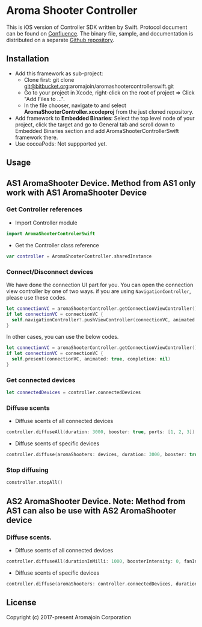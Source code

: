 # Aroma Shooter Controller

This is iOS version of Controller SDK written by Swift. 
Protocol document can be found on [Confluence](https://aromashooter.atlassian.net/wiki/spaces/AJ/pages/14254163/Bluetooth+BLE+Protocol).
The binary file, sample, and documentation is distributed on a separate [Github repository](https://github.com/aromajoin/controller-sdk-ios).

## Installation  
* Add this framework as sub-project: 
    - Clone first: git clone git@bitbucket.org:aromajoin/aromashootercontrollerswift.git  
    - Go to your project in Xcode, right-click on the root of project => Click "Add Files to ...".
    - In the file chooser, navigate to and select **AromaShooterController.xcodeproj** from the just cloned repository.
* Add framework to **Embedded Binaries**: Select the top level node of your project, click the target and go to General tab and scroll down to Embedded Binaries section and add AromaShooterControllerSwift framework there.
* Use cocoaPods: Not suppported yet.  
 
 ## Usage
 
 ## AS1 AromaShooter Device. Method from AS1 only work with AS1 AromaShooter Device
 
 ### Get Controller references
 * Import Controller module
 ```swift
 import AromaShooterControlerSwift
 ```
 * Get the Controller class reference
 ```swift
 var controller = AromaShooterController.sharedInstance
 ```
 
 ### Connect/Disconnect devices  
 We have done the connection UI part for you. You can open the connection view controller by one of two ways.
 if you are using `NavigationController`, please use these codes.
 ```swift
 let connectionVC = aromaShooterController.getConnectionViewController()
 if let connectionVC = connectionVC {
   self.navigationController?.pushViewController(connectionVC, animated: true)
 }
 ```
 In other cases, you can use the below codes.
 ```swift
 let connectionVC = aromaShooterController.getConnectionViewController()
 if let connectionVC = connectionVC {
   self.present(connectionVC, animated: true, completion: nil)
 }
 ```

 ### Get connected devices
 ```swift
 let connectedDevices = controller.connectedDevices
 ```  
 ### Diffuse scents
 * Diffuse scents of all connected devices  
 ```swift
 controller.diffuseAll(duration: 3000, booster: true, ports: [1, 2, 3])
 ```  
 * Diffuse scents of specific devices  
 ```swift
 controller.diffuse(aromaShooters: devices, duration: 3000, booster: true, port: [1, 2, 3])
 ```  
 
 ### Stop diffusing
 ```swift
 constroller.stopAll()
 ```
 
 ## AS2 AromaShooter Device. Note: Method from AS1 can also be use with AS2 AromaShooter device
 
 ### Diffuse scents. 
 * Diffuse scents of all connected devices  
 ```swift
 controller.diffuseAll(durationInMilli: 1000, boosterIntensity: 0, fanIntensity: 50, ports: [CartridgePort(number: 3, intensityPercent: 100)])
 ```  
 * Diffuse scents of specific devices  
 ```swift
 controller.diffuse(aromaShooters: controller.connectedDevices, durationInMilli: 1000, boosterIntensity: 0, fanIntensity: 0, ports: [CartridgePort(number: 3, intensityPercent: 100)])
 ```  
 
 ## License
 Copyright (c) 2017-present Aromajoin Corporation
